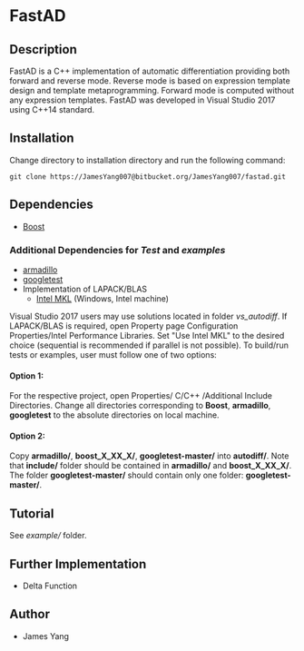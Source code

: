 # FastAD

## Description

FastAD is a C++ implementation of automatic differentiation providing both forward and reverse mode.
Reverse mode is based on expression template design and template metaprogramming.
Forward mode is computed without any expression templates.
FastAD was developed in Visual Studio 2017 using C++14 standard.

## Installation

Change directory to installation directory and run the following command:

```
git clone https://JamesYang007@bitbucket.org/JamesYang007/fastad.git
```

## Dependencies

- [Boost](https://www.boost.org/users/download/)

### Additional Dependencies for *Test* and *examples*

- [armadillo](http://arma.sourceforge.net/download.html)
- [googletest](https://github.com/google/googletest)
- Implementation of LAPACK/BLAS 
	- [Intel MKL](https://software.intel.com/en-us/mkl/choose-download) (Windows, Intel machine)

Visual Studio 2017 users may use solutions located in folder *vs_autodiff*.
If LAPACK/BLAS is required, open Property page Configuration Properties/Intel Performance Libraries.
Set "Use Intel MKL" to the desired choice (sequential is recommended if parallel is not possible).
To build/run tests or examples, user must follow one of two options:

#### Option 1:

For the respective project, open Properties/ C/C++ /Additional Include Directories.
Change all directories corresponding to **Boost**, **armadillo**, **googletest** to the absolute directories on local machine.

#### Option 2:

Copy **armadillo/**, **boost_X_XX_X/**, **googletest-master/** into **autodiff/**.
Note that **include/** folder should be contained in **armadillo/** and **boost_X_XX_X/**.
The folder **googletest-master/** should contain only one folder: **googletest-master/**.

## Tutorial

See *example/* folder.

## Further Implementation

- Delta Function

## Author
- James Yang
